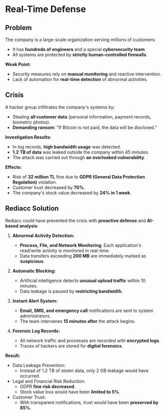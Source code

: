 # Real-Time Defense

## Problem

The company is a large-scale organization serving millions of customers:
- It has **hundreds of engineers** and a special **cybersecurity team**.
- All systems are protected by **strictly human-controlled firewalls**.

**Weak Point:**
- Security measures rely on **manual monitoring** and reactive intervention.
- Lack of automation for **real-time detection** of abnormal activities.

## Crisis

A hacker group infiltrates the company's systems by:
- Stealing **all customer data** (personal information, payment records, biometric photos).
- **Demanding ransom**: "If Bitcoin is not paid, the data will be disclosed."

**Investigation Results:**
- In log records, **high bandwidth usage** was detected.
- **1.2 TB of data** was leaked outside the company within 45 minutes.
- The attack was carried out through **an overlooked vulnerability**.

**Effects:**
- Risk of **32 million TL** fine due to **GDPR (General Data Protection Regulation)** violation.
- Customer trust decreased by **70%**.
- The company's stock value decreased by **24% in 1 week**.

## Rediacc Solution

Rediacc could have prevented the crisis with **proactive defense** and **AI-based analysis**:

1. **Abnormal Activity Detection:**
   - **Process, File, and Network Monitoring**: Each application's read/write activity is monitored in real-time.
   - Data transfers exceeding **200 MB** are immediately marked as **suspicious**.

2. **Automatic Blocking:**
   - Artificial intelligence detects **unusual upload traffic** within 10 minutes.
   - Data leakage is paused by **restricting bandwidth**.

3. **Instant Alert System:**
   - **Email, SMS, and emergency call** notifications are sent to system administrators.
   - The team intervenes **15 minutes after** the attack begins.

4. **Forensic Log Records:**
   - All network traffic and processes are recorded with **encrypted logs**.
   - Traces of hackers are stored for **digital forensics**.

**Result:**
- Data Leakage Prevention:
  - Instead of 1.2 TB of stolen data, only 2 GB leakage would have occurred.
- Legal and Financial Risk Reduction:
  - GDPR **fine risk decreased**.
  - Stock value loss would have been **limited to 5%**.
- Customer Trust:
  - With transparent notifications, trust would have been **preserved by 85%**.
